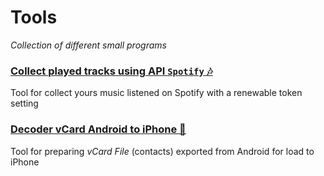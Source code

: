 # Tools
*Collection of different small programs*


### [Collect played tracks using API `Spotify` 🎶](123)
Tool for collect yours music listened on Spotify with a renewable token setting

### [Decoder vCard Android to iPhone 📲](https://github.com/ReIZzz/tools/blob/main/Decoder%20vCard%20Android%20to%20iPhone.py)
Tool for preparing *vCard File* (contacts) exported from Android for load to iPhone
